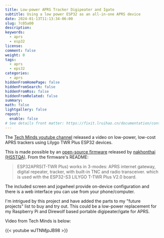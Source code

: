 ```yaml
---
title: Low-power APRS Tracker Digipeater and Igate
subtitle: Using a low power ESP32 as an all-in-one APRS device
date: 2024-01-13T11:13:34-06:00
slug: 7c05a00
description:
keywords:
  - aprs
  - esp32
license:
comment: false
weight: 0
tags:
  - aprs
  - eps32
categories:
  - aprs
hiddenFromHomePage: false
hiddenFromSearch: false
hiddenFromRss: false
hiddenFromRelated: false
summary:
math: false
lightgallery: false
repost:
  enable: false
# See details front matter: https://fixit.lruihao.cn/documentation/content-management/introduction/#front-matter
---
```


The [Tech Minds youtube channel](https://www.youtube.com/@TechMindsOfficial) released a video on low-power, low-cost APRS trackers using Lilygo TWR Plus ESP32 devices.

This is made possible by an [open-source firmware](https://www.youtube.com/watch?v=wJTNMjpJB98) released by [nakhonthai (HS5TQA)](https://github.com/nakhonthai). From the firmware's README:

> ESP32APRS(T-TWR Plus) works in 3-modes: APRS internet gateway, digital repeater, tracker, with built-in TNC and radio transceiver. which is used with the ESP32-S3 LILYGO T-TWR Plus V2.0 board.

The included screen and jogwheel provide on-device configuration and there is a web interface you can use from your phone/computer.

I'm intrigued by this project and have added the parts to my "future projects" list to buy and try out. This could be a low-power replacement for my Raspberry Pi and Direwolf based portable digipeater/igate for APRS.

Video from Tech Minds is below:

{{< youtube wJTNMjpJB98 >}}
